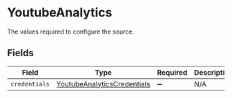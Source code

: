 # YoutubeAnalytics

The values required to configure the source.


## Fields

| Field                                                                             | Type                                                                              | Required                                                                          | Description                                                                       |
| --------------------------------------------------------------------------------- | --------------------------------------------------------------------------------- | --------------------------------------------------------------------------------- | --------------------------------------------------------------------------------- |
| `credentials`                                                                     | [YoutubeAnalyticsCredentials](../../models/shared/YoutubeAnalyticsCredentials.md) | :heavy_minus_sign:                                                                | N/A                                                                               |